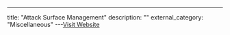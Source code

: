 ---
title: "Attack Surface Management"
description: ""
external_category: "Miscellaneous"
---[Visit Website](https://asm.arpsyndicate.io)

